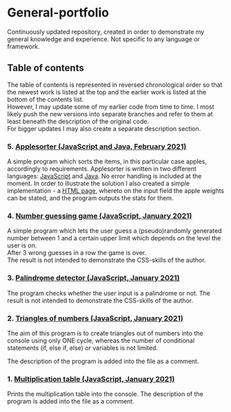 # General-portfolio
Continuously updated repository, created in order to demonstrate my general knowledge and experience. Not specific to any language or framework.

## Table of contents
The table of contents is represented in reversed chronological order so that the newest work is listed at the top and the earlier work is listed at the bottom of the contents list. <br>
However, I may update some of my earlier code from time to time. I most likely push the new versions into separate branches and refer to them at least beneath the description of the original code. <br>
For bigger updates I may also create a separate description section.

### 5. [Applesorter (JavaScript and Java, February 2021)](https://github.com/karinjohanson/General-portfolio/tree/main/AppleSorter)

A simple program which sorts the items, in this particular case apples, accordingly to requirements.
Applesorter is written in two different languages: [JavaScript](https://github.com/karinjohanson/General-portfolio/blob/main/AppleSorter/AppleSorter_JavaScript/applesorter.js) and [Java](https://github.com/karinjohanson/General-portfolio/blob/main/AppleSorter/AppleSorter_Java/AppleSorter.java).
No error handling is included at the moment.
In order to illustrate the solution I also created a simple implementation - a [HTML page](https://github.com/karinjohanson/General-portfolio/blob/main/AppleSorter/AppleSorter_JavaScript/AppleSorter_JS_in_HTML.html), whereto on the input field the apple weights can be stated, and the program outputs the stats for them.

### 4. [Number guessing game (JavaScript, January 2021)](https://github.com/karinjohanson/General-portfolio/tree/main/NumberGuessingGame)

A simple program which lets the user guess a (pseudo)randomly generated number between 1 and a certain upper limit which depends on the level the user is on. <br>
After 3 wrong guesses in a row the game is over. <br>
The result is not intended to demonstrate the CSS-skills of the author.

### 3. [Palindrome detector (JavaScript, January 2021)](https://github.com/karinjohanson/General-portfolio/tree/main/Palindrome)

The program checks whether the user input is a palindrome or not.
The result is not intended to demonstrate the CSS-skills of the author.

### 2. [Triangles of numbers (JavaScript, January 2021)](https://github.com/karinjohanson/General-portfolio/blob/main/Triangles_of_numbers.js)

The aim of this program is to create triangles out of numbers into the console using only ONE cycle, whereas the number of conditional statements (if, else if, else) or variables is not limited.

The description of the program is added into the file as a comment.

### 1. [Multiplication table (JavaScript, January 2021)](https://github.com/karinjohanson/General-portfolio/blob/main/Multiplication%20table.js)

Prints the multiplication table into the console.
The description of the program is added into the file as a comment.
